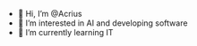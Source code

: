 <!--### Hi there 👋


**Acrius7/Acrius7** is a ✨ _special_ ✨ repository because its `README.md` (this file) appears on your GitHub profile.

Here are some ideas to get you started:-->
- 👋 Hi, I’m @Acrius
- 👀 I’m interested in AI and developing software
- 🌱 I’m currently learning IT 
<!--
- 🔭 I’m currently working on ...
- 🌱 I’m currently learning ...
- 👯 I’m looking to collaborate on ...
- 🤔 I’m looking for help with ...
- 💬 Ask me about ...
- 📫 How to reach me: ...
- 😄 Pronouns: ...
- ⚡ Fun fact: ...
-->
